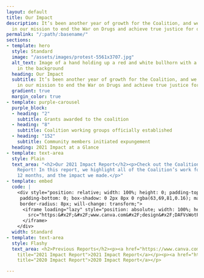 ```yaml
---
layout: default
title: Our Impact
description: It’s been another year of growth for the Coalition, and we remain steadfast
  in our mission to end the War on Drugs and achieve true justice for our communities.
permalink: "/:path/:basename/"
sections:
- template: hero
  style: Standard
  image: "/assets/images/protest-5561x3707.jpg"
  alt_text: Image of a hand holding up a red and white bullhorn with a tall tan building
    in the background
  heading: Our Impact
  subtitle: It’s been another year of growth for the Coalition, and we remain steadfast
    in our mission to end the War on Drugs and achieve true justice for our communities.
  gradient: true
  margin_color: true
- template: purple-carousel
  purple_block:
  - heading: "2"
    subtitle: Grants awarded to the coalition
  - heading: "8"
    subtitle: Coalition working groups officially established
  - heading: "152"
    subtitle: Community members initiated expungement
  heading: 2021 Impact at a Glance
- template: text-area
  style: Plain
  text_area: "<h2>Our 2021 Impact Report</h2><p>Check out the Coalition’s 2021 Impact
    Report! In this report, we highlight all of the Coalition’s work for the last
    12 months, and the impact we made.</p>"
- template: embed
  code: |
    <div style="position: relative; width: 100%; height: 0; padding-top: 100.0000%;
     padding-bottom: 0; box-shadow: 0 2px 8px 0 rgba(63,69,81,0.16); margin-top: 1.6em; margin-bottom: 0.9em; overflow: hidden;
     border-radius: 8px; will-change: transform;">
      <iframe loading="lazy" style="position: absolute; width: 100%; height: 100%; top: 0; left: 0; border: none; padding: 0;margin: 0;"
        src="https:&#x2F;&#x2F;www.canva.com&#x2F;design&#x2F;DAFVsWotPAo&#x2F;view?embed" allowfullscreen="allowfullscreen" allow="fullscreen">
      </iframe>
    </div>
  width: Standard
- template: text-area
  style: Flashy
  text_area: <h2>Previous Reports</h2><p><a href="https://www.canva.com/design/DAEyvLK9lOI/HJo00X8beXliHOcKIObjzw/view#1"
    title="2021 Impact Report">2021 Impact Report</a></p><p><a href="https://www.canva.com/design/DAERK-8UNvo/MUYnKKaxxqJMWzeR7ACZSw/view?utm_content=DAERK-8UNvo&amp;utm_campaign=designshare&amp;utm_medium=embeds&amp;utm_source=link"
    title="2020 Impact Report">2020 Impact Report</a></p>

---
```

